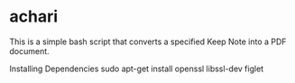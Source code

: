 # achari
This is a simple bash script that converts a specified Keep Note into a PDF document. 


Installing Dependencies
sudo apt-get install openssl libssl-dev figlet
